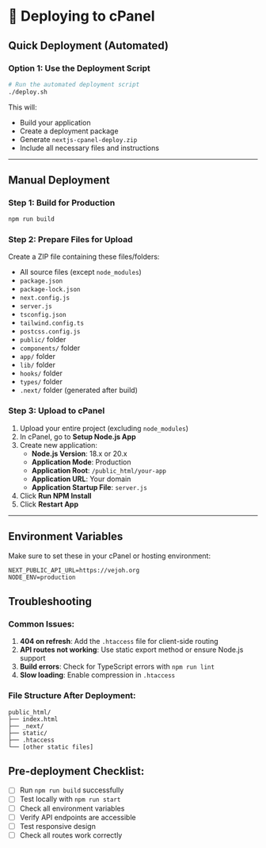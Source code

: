 # 🚀 Deploying to cPanel

## Quick Deployment (Automated)

### Option 1: Use the Deployment Script
```bash
# Run the automated deployment script
./deploy.sh
```

This will:
- Build your application
- Create a deployment package
- Generate `nextjs-cpanel-deploy.zip`
- Include all necessary files and instructions

---

## Manual Deployment

### Step 1: Build for Production
```bash
npm run build
```

### Step 2: Prepare Files for Upload
Create a ZIP file containing these files/folders:
- All source files (except `node_modules`)
- `package.json`
- `package-lock.json`
- `next.config.js`
- `server.js`
- `tsconfig.json`
- `tailwind.config.ts`
- `postcss.config.js`
- `public/` folder
- `components/` folder
- `app/` folder
- `lib/` folder
- `hooks/` folder
- `types/` folder
- `.next/` folder (generated after build)

### Step 3: Upload to cPanel
1. Upload your entire project (excluding `node_modules`)
2. In cPanel, go to **Setup Node.js App**
3. Create new application:
   - **Node.js Version**: 18.x or 20.x
   - **Application Mode**: Production
   - **Application Root**: `/public_html/your-app`
   - **Application URL**: Your domain
   - **Application Startup File**: `server.js`
4. Click **Run NPM Install**
5. Click **Restart App**

---

## Environment Variables

Make sure to set these in your cPanel or hosting environment:

```env
NEXT_PUBLIC_API_URL=https://vejoh.org
NODE_ENV=production
```

## Troubleshooting

### Common Issues:
1. **404 on refresh**: Add the `.htaccess` file for client-side routing
2. **API routes not working**: Use static export method or ensure Node.js support
3. **Build errors**: Check for TypeScript errors with `npm run lint`
4. **Slow loading**: Enable compression in `.htaccess`

### File Structure After Deployment:
```
public_html/
├── index.html
├── _next/
├── static/
├── .htaccess
└── [other static files]
```

## Pre-deployment Checklist:
- [ ] Run `npm run build` successfully
- [ ] Test locally with `npm run start`
- [ ] Check all environment variables
- [ ] Verify API endpoints are accessible
- [ ] Test responsive design
- [ ] Check all routes work correctly
